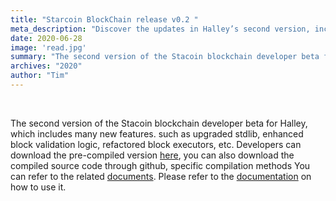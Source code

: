 ```yaml
---
title: "Starcoin BlockChain release v0.2 "
meta_description: "Discover the updates in Halley’s second version, including new Move features and improvements for Starcoin users."
date: 2020-06-28
image: 'read.jpg'
summary: "The second version of the Stacoin blockchain developer beta for Halley, which includes many new features. such as upgraded stdlib, enhanced block validation logic, refactored block executors, etc."
archives: "2020"
author: "Tim"
---
```



<br/>


The second version of the Stacoin blockchain developer beta for Halley, which includes many new features. such as upgraded stdlib, enhanced block validation logic, refactored block executors, etc. Developers can download the pre-compiled version [here](https://github.com/starcoinorg/starcoin/releases/tag/v0.2.0), you can also download the compiled source code through github, specific compilation methods You can refer to the related [documents](http://developer.starcoin.org/en/build/). Please refer to the [documentation](http://developer.starcoin.org/en/first_transaction/) on how to use it.
